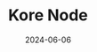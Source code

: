---
title: Kore Node
date: 2024-06-06
weight: 5
description: Intermediario entre los diferentes Kore Clients y Kore Base.
---
